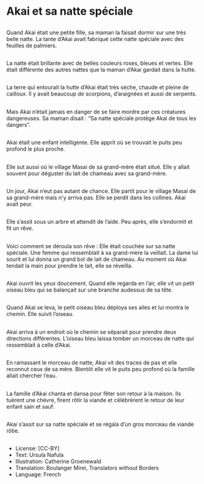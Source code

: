 # Akai et sa natte spéciale

##
Quand Akai était une petite fille,
sa maman la faisait dormir sur
une très belle natte.
La tante d’Akai avait fabriqué
cette natte spéciale avec des
feuilles de palmiers.

##
La natte était brillante avec de
belles couleurs roses, bleues et
vertes.
Elle était différente des autres
nattes que la maman d’Akai
gardait dans la hutte.

##
La terre qui entourait la hutte
d’Akai était très sèche, chaude
et pleine de cailloux.
Il y avait beaucoup de
scorpions, d’araignées et aussi
de serpents.

##
Mais Akai n’était jamais en
danger de se faire mordre par
ces créatures dangereuses.
Sa maman disait : “Sa natte
spéciale protège Akai de tous
les dangers”.

##
Akai était une enfant
intelligente.
Elle apprit où se trouvait le
puits peu profond le plus
proche.

##
Elle sut aussi où le village Masai
de sa grand-mère était situé.
Elle y allait souvent pour
déguster du lait de chameau
avec sa grand-mère.

##
Un jour, Akai n’eut pas autant
de chance.
Elle partit pour le village Masai
de sa grand-mère mais n'y
arriva pas.
Elle se perdit dans les collines.
Akai avait peur.

##
Elle s’assit sous un arbre et
attendit de l’aide.
Peu après, elle s’endormit et fit
un rêve.

##
Voici comment se déroula son rêve :
Elle était couchée sur sa natte spéciale.
Une femme qui ressemblait à sa grand-mère la
veillait.
La dame lui sourit et lui donna un grand bol de
lait de chameau.
Au moment où Akai tendait la main pour
prendre le lait, elle se réveilla.

##
Akai ouvrit les yeux doucement.
Quand elle regarda en l’air, elle
vit un petit oiseau bleu qui se
balançait sur une branche audessus de sa tête.

##
Quand Akai se leva, le petit
oiseau bleu déploya ses ailes et
lui montra le chemin.
Elle suivit l’oiseau.

##
Akai arriva à un endroit où le
chemin se séparait pour
prendre deux directions
différentes.
L’oiseau bleu laissa tomber un
morceau de natte qui
ressemblait à celle d’Akai.

##
En ramassant le morceau de
natte, Akai vit des traces de pas
et elle reconnut ceux de sa
mère.
Bientôt elle vit le puits peu
profond où la famille allait
chercher l’eau.

##
La famille d’Akai chanta et
dansa pour fêter son retour à la
maison.
Ils tuèrent une chèvre, firent
rôtir la viande et célébrèrent le
retour de leur enfant sain et
sauf.

##
Akai s’assit sur sa natte
spéciale et se régala d’un gros
morceau de viande rôtie.

##
* License: [CC-BY]
* Text: Ursula Nafula
* Illustration: Catherine Groenewald
* Translation: Boulanger Mirei, Translators without Borders
* Language: French
